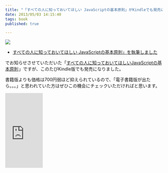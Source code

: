 ```yaml
---
title: "「すべての人に知っておいてほしい JavaScriptの基本原則」がKindleでも発売になりました"
date: 2013/05/03 14:15:40
tags: book
published: true

---
```


<a href="http://www.amazon.co.jp/gp/product/B00CGXVGU2/ref=as_li_ss_il?ie=UTF8&camp=247&creative=7399&creativeASIN=B00CGXVGU2&linkCode=as2&tag=katsumatv-22"><img border="0" src="http://ws.assoc-amazon.jp/widgets/q?_encoding=UTF8&ASIN=B00CGXVGU2&Format=_SL160_&ID=AsinImage&MarketPlace=JP&ServiceVersion=20070822&WS=1&tag=katsumatv-22" ></a><img src="http://www.assoc-amazon.jp/e/ir?t=katsumatv-22&l=as2&o=9&a=B00CGXVGU2" width="1" height="1" border="0" alt="" style="border:none !important; margin:0px !important;" />

- [すべての人に知っておいてほしい JavaScriptの基本原則」を執筆しました](http://blog.katsuma.tv/2013/01/javascript_book.html)

でお知らせさせていただいた「<a href="http://www.amazon.co.jp/gp/product/B00CGXVGU2/ref=as_li_ss_tl?ie=UTF8&camp=247&creative=7399&creativeASIN=B00CGXVGU2&linkCode=as2&tag=katsumatv-22">すべての人に知っておいてほしいJavaScriptの基本原則</a><img src="http://www.assoc-amazon.jp/e/ir?t=katsumatv-22&l=as2&o=9&a=B00CGXVGU2" width="1" height="1" border="0" alt="" style="border:none !important; margin:0px !important;" />」ですが、このたびKindle版でも発売になりました。

書籍版よりも価格は700円弱ほど抑えられているので、「電子書籍版が出たら。。。」と思われていた方はぜひこの機会にチェックいただければと思います。

<iframe src="http://rcm-jp.amazon.co.jp/e/cm?lt1=_blank&bc1=000000&IS2=1&bg1=FFFFFF&fc1=000000&lc1=0000FF&t=katsumatv-22&o=9&p=8&l=as4&m=amazon&f=ifr&ref=ss_til&asins=B00CGXVGU2" style="width:120px;height:240px;" scrolling="no" marginwidth="0" marginheight="0" frameborder="0"></iframe>



